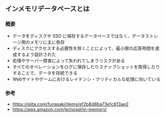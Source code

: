 ## インメモリデータベースとは

### 概要
- データをディスクや SSD に保存するデータベースではなく、データストレージ用のメモリに主に依存
- ディスクにアクセスする必要性を除くことによって、最小限の応答時間を達成するよう設計された
- 処理やサーバー障害によって失われてしまうリスクがある
- すべてのオペレーションをログに保存したりスナップショットを取得したりすることで、データを存続できる
- Webサイトやゲームにおけるレイテンシ・クリティカルな処理に向いている

### 参考
- https://qiita.com/funasaki/items/ef2b8d8ba73e1c813ae2
- https://aws.amazon.com/jp/nosql/in-memory/
